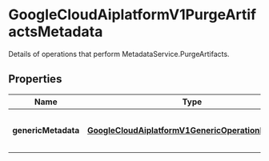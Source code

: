 

# GoogleCloudAiplatformV1PurgeArtifactsMetadata

Details of operations that perform MetadataService.PurgeArtifacts.

## Properties

| Name | Type | Description | Notes |
|------------ | ------------- | ------------- | -------------|
|**genericMetadata** | [**GoogleCloudAiplatformV1GenericOperationMetadata**](GoogleCloudAiplatformV1GenericOperationMetadata.md) | Operation metadata for purging Artifacts. |  [optional] |




